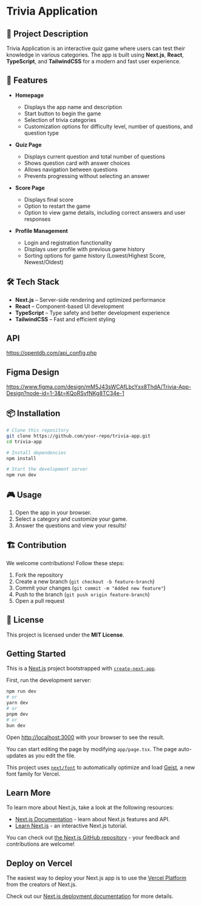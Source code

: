# Trivia Application

## 📌 Project Description
Trivia Application is an interactive quiz game where users can test their knowledge in various categories. The app is built using **Next.js**, **React**, **TypeScript**, and **TailwindCSS** for a modern and fast user experience.

## 🚀 Features
- **Homepage**
  - Displays the app name and description
  - Start button to begin the game
  - Selection of trivia categories
  - Customization options for difficulty level, number of questions, and question type

- **Quiz Page**
  - Displays current question and total number of questions
  - Shows question card with answer choices
  - Allows navigation between questions
  - Prevents progressing without selecting an answer

- **Score Page**
  - Displays final score
  - Option to restart the game
  - Option to view game details, including correct answers and user responses

- **Profile Management**
  - Login and registration functionality
  - Displays user profile with previous game history
  - Sorting options for game history (Lowest/Highest Score, Newest/Oldest)  

## 🛠️ Tech Stack
- **Next.js** – Server-side rendering and optimized performance
- **React** – Component-based UI development
- **TypeScript** – Type safety and better development experience
- **TailwindCSS** – Fast and efficient styling

## API

https://opentdb.com/api_config.php

## Figma Design 

https://www.figma.com/design/mM5J43sWCAfLbcYxx8ThdA/Trivia-App-Design?node-id=1-3&t=KQoRSvfNKg8TC34e-1

## 📦 Installation
```sh
# Clone this repository
git clone https://github.com/your-repo/trivia-app.git
cd trivia-app

# Install dependencies
npm install

# Start the development server
npm run dev
```

## 🎮 Usage
1. Open the app in your browser.
2. Select a category and customize your game.
3. Answer the questions and view your results!

## 🏗️ Contribution
We welcome contributions! Follow these steps:
1. Fork the repository
2. Create a new branch (`git checkout -b feature-branch`)
3. Commit your changes (`git commit -m "Added new feature"`)
4. Push to the branch (`git push origin feature-branch`)
5. Open a pull request

## 📜 License
This project is licensed under the **MIT License**.

## Getting Started

This is a [Next.js](https://nextjs.org) project bootstrapped with [`create-next-app`](https://nextjs.org/docs/app/api-reference/cli/create-next-app).

First, run the development server:

```bash
npm run dev
# or
yarn dev
# or
pnpm dev
# or
bun dev
```

Open [http://localhost:3000](http://localhost:3000) with your browser to see the result.

You can start editing the page by modifying `app/page.tsx`. The page auto-updates as you edit the file.

This project uses [`next/font`](https://nextjs.org/docs/app/building-your-application/optimizing/fonts) to automatically optimize and load [Geist](https://vercel.com/font), a new font family for Vercel.

## Learn More

To learn more about Next.js, take a look at the following resources:

- [Next.js Documentation](https://nextjs.org/docs) - learn about Next.js features and API.
- [Learn Next.js](https://nextjs.org/learn) - an interactive Next.js tutorial.

You can check out [the Next.js GitHub repository](https://github.com/vercel/next.js) - your feedback and contributions are welcome!

## Deploy on Vercel

The easiest way to deploy your Next.js app is to use the [Vercel Platform](https://vercel.com/new?utm_medium=default-template&filter=next.js&utm_source=create-next-app&utm_campaign=create-next-app-readme) from the creators of Next.js.

Check out our [Next.js deployment documentation](https://nextjs.org/docs/app/building-your-application/deploying) for more details.
